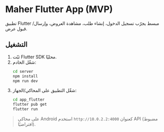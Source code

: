 # Maher Flutter App (MVP)
تطبيق Flutter مبسط يجرّب تسجيل الدخول، إنشاء طلب، مشاهدة العروض، وإرسال/قبول عرض.

## التشغيل
1) ثبّت Flutter SDK محليًا.
2) شغّل الخادم:
   ```bash
   cd server
   npm install
   npm run dev
   ```
3) شغّل التطبيق على المحاكي/الجهاز:
   ```bash
   cd app_flutter
   flutter pub get
   flutter run
   ```
> على محاكي Android استخدم `http://10.0.2.2:4000` كعنوان API (مضبوط افتراضيًا).

